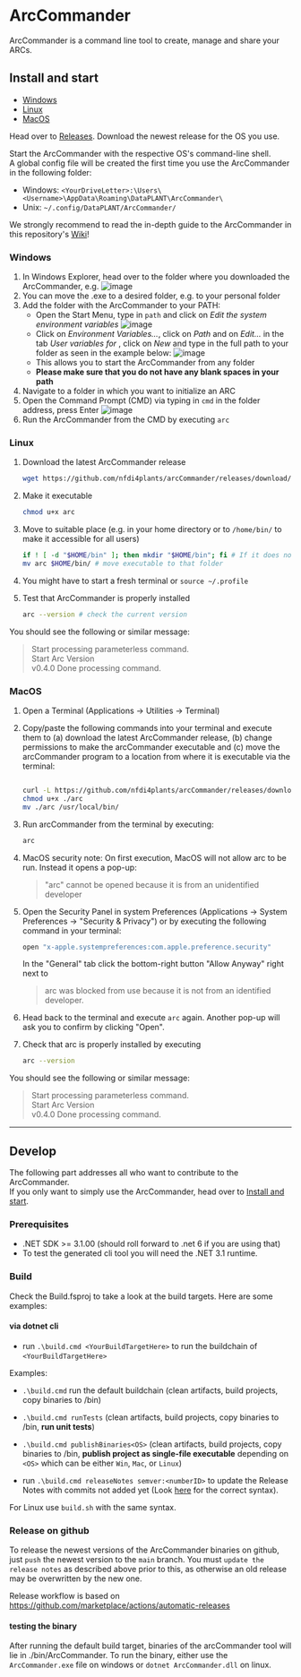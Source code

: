 # ArcCommander

ArcCommander is a command line tool to create, manage and share your ARCs.

## Install and start

- [Windows](#windows)
- [Linux](#linux)
- [MacOS](#macos)

Head over to [Releases](https://github.com/nfdi4plants/arcCommander/releases). Download the newest release for the OS you use.

Start the ArcCommander with the respective OS's command-line shell.  
A global config file will be created the first time you use the ArcCommander in the following folder:
- Windows: `<YourDriveLetter>:\Users\<Username>\AppData\Roaming\DataPLANT\ArcCommander\`
- Unix: `~/.config/DataPLANT/ArcCommander/`

We strongly recommend to read the in-depth guide to the ArcCommander in this repository's [Wiki](https://github.com/nfdi4plants/arcCommander/wiki)!

### Windows

1. In Windows Explorer, head over to the folder where you downloaded the ArcCommander, e.g.
![image](https://user-images.githubusercontent.com/47781170/118627514-13e63f00-b7cc-11eb-95cb-1bf74a355cde.png)
2. You can move the .exe to a desired folder, e.g. to your personal folder
3. Add the folder with the ArcCommander to your PATH:
    - Open the Start Menu, type in `path` and click on _Edit the system environment variables_
    ![image](https://user-images.githubusercontent.com/47781170/119674721-b8a3f480-be3c-11eb-9982-e3c0fa191f05.png)
    - Click on _Environment Variables..._, click on _Path_ and on _Edit..._ in the tab _User variables for <your username>_, click on _New_ and type in the full path to your folder as seen in the example below:
    ![image](https://user-images.githubusercontent.com/47781170/119674652-a9bd4200-be3c-11eb-81f8-72f1198842ef.png) 
    - This allows you to start the ArcCommander from any folder
    - **Please make sure that you do not have any blank spaces in your path**
4. Navigate to a folder in which you want to initialize an ARC
5. Open the Command Prompt (CMD) via typing in `cmd` in the folder address, press Enter
![image](https://user-images.githubusercontent.com/47781170/119680874-dd4e9b00-be41-11eb-8faf-ed699c827395.png)
6. Run the ArcCommander from the CMD by executing `arc`

### Linux

1. Download the latest ArcCommander release

    ```bash
    wget https://github.com/nfdi4plants/arcCommander/releases/download/v0.4.0-linux.x64/arc
    ```

1. Make it executable

    ```bash
    chmod u+x arc
    ```

1. Move to suitable place (e.g. in your home directory or to `/home/bin/` to make it accessible for all users)

    ```bash
    if ! [ -d "$HOME/bin" ]; then mkdir "$HOME/bin"; fi # If it does not exist, create a folder `bin` in your home directory. 
    mv arc $HOME/bin/ # move executable to that folder
    ```

1. You might have to start a fresh terminal or `source ~/.profile`

1. Test that ArcCommander is properly installed

    ```bash
    arc --version # check the current version 
    ```

You should see the following or similar message:

> Start processing parameterless command.  
> Start Arc Version  
> v0.4.0
> Done processing command.  

### MacOS

1. Open a Terminal (Applications -> Utilities -> Terminal)
2. Copy/paste the following commands into your terminal and execute them to (a) download the latest ArcCommander release, (b) change permissions to make the arcCommander executable and (c) move the arcCommander program to a location from where it is executable via the terminal:

    ```bash
    
    curl -L https://github.com/nfdi4plants/arcCommander/releases/download/v0.4.0-osx.x64/arc > arc
    chmod u+x ./arc
    mv ./arc /usr/local/bin/
    ```

3. Run arcCommander from the terminal by executing:

    ```bash
    arc
    ```

4. MacOS security note: On first execution, MacOS will not allow arc to be run. Instead it opens a pop-up:

    > "arc" cannot be opened because it is from an unidentified developer

5. Open the Security Panel in system Preferences (Applications -> System Preferences -> "Security & Privacy") or by executing the following command in your terminal:

    ```bash
    open "x-apple.systempreferences:com.apple.preference.security"
    ```

    In the "General" tab click the bottom-right button "Allow Anyway" right next to
    > arc was blocked from use because it is not from an identified developer.

6. Head back to the terminal and execute `arc` again. Another pop-up will ask you to confirm by clicking "Open".

7. Check that arc is properly installed by executing

    ```bash
    arc --version
    ```

You should see the following or similar message:

> Start processing parameterless command.  
> Start Arc Version  
> v0.4.0
> Done processing command.  

---

## Develop

The following part addresses all who want to contribute to the ArcCommander.  
If you only want to simply use the ArcCommander, head over to [Install and start](https://github.com/nfdi4plants/arcCommander#install-and-start).

### Prerequisites

- .NET SDK >= 3.1.00 (should roll forward to .net 6 if you are using that)
- To test the generated cli tool you will need the .NET 3.1 runtime.   
    
### Build

Check the Build.fsproj to take a look at the build targets. Here are some examples:

#### via dotnet cli

- run `.\build.cmd <YourBuildTargetHere>` to run the buildchain of `<YourBuildTargetHere>`

Examples:

- `.\build.cmd` run the default buildchain (clean artifacts, build projects, copy binaries to /bin)

- `.\build.cmd runTests` (clean artifacts, build projects, copy binaries to /bin, **run unit tests**)
    
- `.\build.cmd publishBinaries<OS>` (clean artifacts, build projects, copy binaries to /bin, **publish project as single-file executable** depending on `<OS>` which can be either `Win`, `Mac`, or `Linux`)

- run `.\build.cmd releaseNotes semver:<numberID>` to update the Release Notes with commits not added yet (Look [here](https://github.com/Freymaurer/Fake.Extensions.Release#releaseupdate) for the correct syntax).

For Linux use `build.sh` with the same syntax.

### Release on github
    
To release the newest versions of the ArcCommander binaries on github, just `push` the newest version to the `main` branch. You must `update the release notes` as described above prior to this, as otherwise an old release may be overwritten by the new one.

Release workflow is based on https://github.com/marketplace/actions/automatic-releases    
    
#### testing the binary

After running the default build target, binaries of the arcCommander tool will lie in ./bin/ArcCommander. To run the binary, either use the `ArcCommander.exe` file on windows or `dotnet ArcCommander.dll` on linux.
